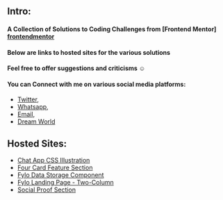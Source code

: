 ## Intro:
#### A Collection of Solutions to Coding Challenges from [Frontend Mentor] [frontendmentor]
#### Below are links to hosted sites for the various solutions
#### Feel free to offer suggestions and criticisms ☺
#### You can Connect with me on various social media platforms: 
- [Twitter][twitter], 
- [Whatsapp][whatsapp], 
- [Email][email],
- [Dream World][dreamworld]

## Hosted Sites:
- [Chat App CSS Illustration][chat app]
- [Four Card Feature Section][four cards]
- [Fylo Data Storage Component][fylo data storage]
- [Fylo Landing Page - Two-Column][fylo landing page]
- [Social Proof Section][social proof]


<!-- Reference links -->
[frontendmentor]: https://www.frontendmentor.io
[twitter]: https://www.twitter.com/adevcalledbravo
[whatsapp]: https://wa.me/2347088148692
[email]: mailto:adevcalledbravo@gmail.com
[dreamworld]: https://127.0.0.1
[chat app]: https://adevcalledbravo.github.io/Frontend_Mentor_Tasks/Chat%20App%20Css%20Illustration/index.html
[four cards]: https://adevcalledbravo.github.io/Frontend_Mentor_Tasks/Four%20Card%20Feature%20Section/index.html
[fylo data storage]: https://adevcalledbravo.github.io/Frontend_Mentor_Tasks/Fylo%20Data%20Storage%20Component/index.html
[fylo landing page]: https://adevcalledbravo.github.io/Frontend_Mentor_Tasks/Fylo%20Landing%20Page%20-%20Two-column/index.html
[social proof]: https://adevcalledbravo.github.io/Frontend_Mentor_Tasks/Social%20Proof%20Section/index.html